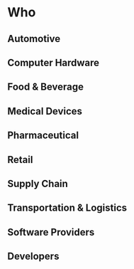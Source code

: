 # Who 

## Automotive

## Computer Hardware

## Food & Beverage

## Medical Devices

## Pharmaceutical

## Retail

## Supply Chain

## Transportation & Logistics

## Software Providers

## Developers